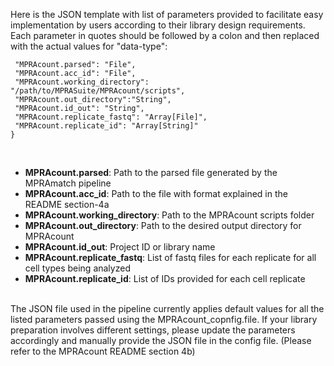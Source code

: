 Here is the JSON template with list of parameters provided to facilitate easy implementation by users according to their library design requirements. Each parameter in quotes should be followed by a colon and then replaced with the actual values for "data-type":

 ``` {
  "MPRAcount.parsed": "File",
  "MPRAcount.acc_id": "File", 
  "MPRAcount.working_directory": "/path/to/MPRASuite/MPRAcount/scripts", 
  "MPRAcount.out_directory":"String", 
  "MPRAcount.id_out": "String", 
  "MPRAcount.replicate_fastq": "Array[File]", 
  "MPRAcount.replicate_id": "Array[String]" 
}
```
<br>

* **MPRAcount.parsed**: Path to the parsed file generated by the MPRAmatch pipeline
* **MPRAcount.acc_id**: Path to the file with format explained in the README section-4a
* **MPRAcount.working_directory**: Path to the MPRAcount scripts folder
* **MPRAcount.out_directory**: Path to the desired output directory for MPRAcount
* **MPRAcount.id_out**: Project ID or library name
* **MPRAcount.replicate_fastq**: List of fastq files for each replicate for all cell types being analyzed
* **MPRAcount.replicate_id**: List of IDs provided for each cell replicate
<br>
The JSON file used in the pipeline currently applies default values for all the listed parameters passed using the MPRAcount_copnfig.file. If your library preparation involves different settings, please update the parameters accordingly and manually provide the JSON file in the config file. (Please refer to the MPRAcount README section 4b)
